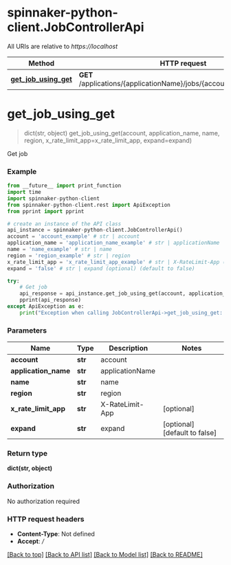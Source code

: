 # spinnaker-python-client.JobControllerApi

All URIs are relative to *https://localhost*

Method | HTTP request | Description
------------- | ------------- | -------------
[**get_job_using_get**](JobControllerApi.md#get_job_using_get) | **GET** /applications/{applicationName}/jobs/{account}/{region}/{name} | Get job


# **get_job_using_get**
> dict(str, object) get_job_using_get(account, application_name, name, region, x_rate_limit_app=x_rate_limit_app, expand=expand)

Get job

### Example
```python
from __future__ import print_function
import time
import spinnaker-python-client
from spinnaker-python-client.rest import ApiException
from pprint import pprint

# create an instance of the API class
api_instance = spinnaker-python-client.JobControllerApi()
account = 'account_example' # str | account
application_name = 'application_name_example' # str | applicationName
name = 'name_example' # str | name
region = 'region_example' # str | region
x_rate_limit_app = 'x_rate_limit_app_example' # str | X-RateLimit-App (optional)
expand = 'false' # str | expand (optional) (default to false)

try:
    # Get job
    api_response = api_instance.get_job_using_get(account, application_name, name, region, x_rate_limit_app=x_rate_limit_app, expand=expand)
    pprint(api_response)
except ApiException as e:
    print("Exception when calling JobControllerApi->get_job_using_get: %s\n" % e)
```

### Parameters

Name | Type | Description  | Notes
------------- | ------------- | ------------- | -------------
 **account** | **str**| account | 
 **application_name** | **str**| applicationName | 
 **name** | **str**| name | 
 **region** | **str**| region | 
 **x_rate_limit_app** | **str**| X-RateLimit-App | [optional] 
 **expand** | **str**| expand | [optional] [default to false]

### Return type

**dict(str, object)**

### Authorization

No authorization required

### HTTP request headers

 - **Content-Type**: Not defined
 - **Accept**: */*

[[Back to top]](#) [[Back to API list]](../README.md#documentation-for-api-endpoints) [[Back to Model list]](../README.md#documentation-for-models) [[Back to README]](../README.md)

